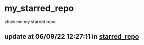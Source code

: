 # my_starred_repo
show me my starred repo

update at 06/09/22 12:27:11 in [starred_repo](./index.html)
---

